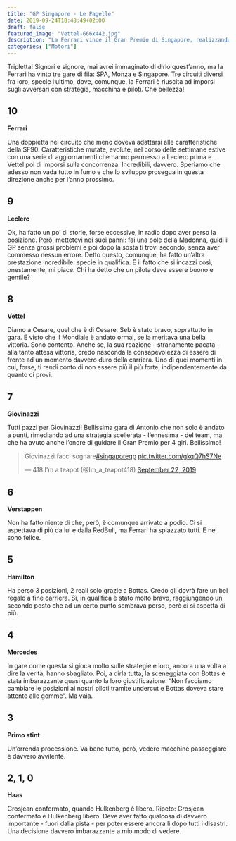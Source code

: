 ```yaml
---
title: "GP Singapore - Le Pagelle"
date: 2019-09-24T18:48:49+02:00
draft: false
featured_image: "Vettel-666x442.jpg"
description: "La Ferrari vince il Gran Premio di Singapore, realizzando una incredibile doppietta"
categories: ["Motori"]
---
```


Tripletta! Signori e signore, mai avrei immaginato di dirlo quest’anno, ma la Ferrari ha vinto tre gare di fila: SPA, Monza e Singapore. Tre circuiti diversi fra loro, specie l’ultimo, dove, comunque, la Ferrari è riuscita ad imporsi sugli avversari con strategia, macchina e piloti. Che bellezza!

## 10
**Ferrari**

Una doppietta nel circuito che meno doveva adattarsi alle caratteristiche della SF90. Caratteristiche mutate, evolute, nel corso delle settimane estive con una serie di aggiornamenti che hanno permesso a Leclerc prima e Vettel poi di imporsi sulla concorrenza. Incredibili, davvero. Speriamo che adesso non vada tutto in fumo e che lo sviluppo prosegua in questa direzione anche per l’anno prossimo. 

## 9
**Leclerc**

Ok, ha fatto un po’ di storie, forse eccessive, in radio dopo aver perso la posizione. Però, mettetevi nei suoi panni: fai una pole della Madonna, guidi il GP senza grossi problemi e poi dopo la sosta ti trovi secondo, senza aver commesso nessun errore. Detto questo, comunque, ha fatto un’altra prestazione incredibile: specie in qualifica. E il fatto che si incazzi così, onestamente, mi piace. Chi ha detto che un pilota deve essere buono e gentile?

## 8
**Vettel**

Diamo a Cesare, quel che è di Cesare. Seb è stato bravo, soprattutto in gara. E visto che il Mondiale è andato ormai, se la meritava una bella vittoria. Sono contento. Anche se, la sua reazione - stranamente pacata - alla tanto attesa vittoria, credo nasconda la consapevolezza di essere di fronte ad un momento davvero duro della carriera. Uno di quei momenti in cui, forse, ti rendi conto di non essere più il più forte, indipendentemente da quanto ci provi.

## 7
**Giovinazzi**

Tutti pazzi per Giovinazzi! Bellissima gara di Antonio che non solo è andato a punti, rimediando ad una strategia scellerata - l’ennesima - del team, ma che ha avuto anche l’onore di guidare il Gran Premio per 4 giri. Bellissimo!

<blockquote class="twitter-tweet"><p lang="it" dir="ltr">Giovinazzi facci sognare<a href="https://twitter.com/hashtag/singaporegp?src=hash&amp;ref_src=twsrc%5Etfw">#singaporegp</a> <a href="https://t.co/gkqQ7hS7Ne">pic.twitter.com/gkqQ7hS7Ne</a></p>&mdash; 418 I&#39;m a teapot (@Im_a_teapot418) <a href="https://twitter.com/Im_a_teapot418/status/1175760371572969472?ref_src=twsrc%5Etfw">September 22, 2019</a></blockquote> <script async src="https://platform.twitter.com/widgets.js" charset="utf-8"></script>

## 6
**Verstappen**

Non ha fatto niente di che, però, è comunque arrivato a podio. Ci si aspettava di più da lui e dalla RedBull, ma Ferrari ha spiazzato tutti. E ne sono felice. 

## 5
**Hamilton**

Ha perso 3 posizioni, 2 reali solo grazie a Bottas. Credo gli dovrà fare un bel regalo a fine carriera. Sì, in qualifica è stato molto bravo, raggiungendo un secondo posto che ad un certo punto sembrava perso, però ci si aspetta di più. 

## 4
**Mercedes**

In gare come questa si gioca molto sulle strategie e loro, ancora una volta a dire la verità, hanno sbagliato. Poi, a dirla tutta, la sceneggiata con Bottas è stata imbarazzante quasi quanto la loro giustificazione: “Non facciamo cambiare le posizioni ai nostri piloti tramite undercut e Bottas doveva stare attento alle gomme”.  Ma vaìa.

## 3
**Primo stint**

Un’orrenda processione. Va bene tutto, però, vedere macchine passeggiare è davvero avvilente. 

## 2, 1, 0
**Haas**

Grosjean confermato, quando Hulkenberg è libero. Ripeto: Grosjean confermato e Hulkenberg libero. Deve aver fatto qualcosa di davvero importante - fuori dalla pista - per poter essere ancora lì dopo tutti i disastri. Una decisione davvero imbarazzante a mio modo di vedere. 
